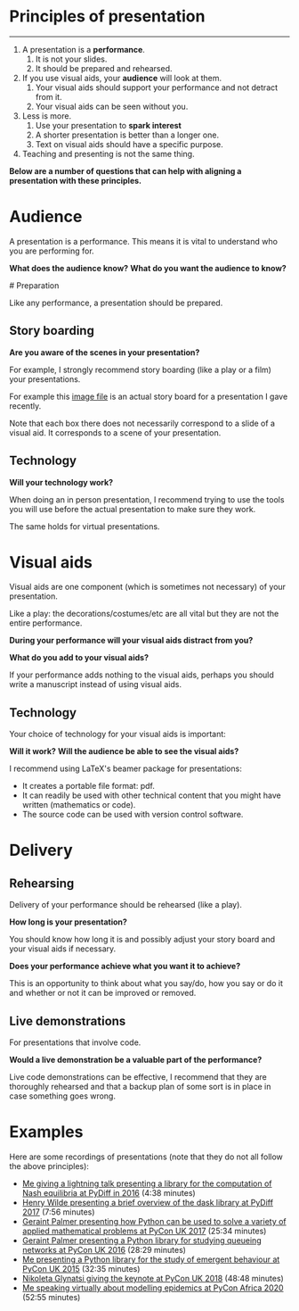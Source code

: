 # Principles of presentation

---

1. A presentation is a **performance**.
    1. It is not your slides.
    2. It should be prepared and rehearsed.
2. If you use visual aids, your **audience** will look at them.
    1. Your visual aids should support your performance and not detract from it.
    2. Your visual aids can be seen without you.
3. Less is more.
    1. Use your presentation to **spark interest**
    2. A shorter presentation is better than a longer one.
    3. Text on visual aids should have a specific purpose.
4. Teaching and presenting is not the same thing.

__Below are a number of questions that can help with aligning a presentation
with these principles.__

# Audience

A presentation is a performance. This means it is vital to understand who you
are performing for.

**What does the audience know?**
**What do you want the audience to know?**

# Preparation

Like any performance, a presentation should be prepared.

## Story boarding

**Are you aware of the scenes in your presentation?**

For example, I strongly recommend story boarding (like a play or a film) your
presentations.

For example this [image file](./assets/img/story_board/main.png) is an actual
story board for a presentation I gave recently.

Note that each box there does not necessarily correspond to a slide of a visual
aid. It corresponds to a scene of your presentation.

## Technology

**Will your technology work?**

When doing an in person presentation, I recommend trying to use the tools you
will use before the actual presentation to make sure they work.

The same holds for virtual presentations.

# Visual aids

Visual aids are one component (which is sometimes not necessary) of your
presentation.

Like a play: the decorations/costumes/etc are all vital but they are not the
entire performance.

**During your performance will your visual aids distract from you?**

**What do you add to your visual aids?**

If your performance adds nothing to the visual aids, perhaps you should write a
manuscript instead of using visual aids.

## Technology

Your choice of technology for your visual aids is important:

**Will it work?**
**Will the audience be able to see the visual aids?**

I recommend using LaTeX's beamer package for presentations:

- It creates a portable file format: pdf.
- It can readily be used with other technical content that you might have
  written (mathematics or code).
- The source code can be used with version control software.


# Delivery

## Rehearsing

Delivery of your performance should be rehearsed (like a play).

**How long is your presentation?**

You should know how long it is and possibly adjust your story board and your
visual aids if necessary.

**Does your performance achieve what you want it to achieve?**

This is an opportunity to think about what you say/do, how you say or do it and
whether or not it can be improved or removed.

## Live demonstrations

For presentations that involve code.

**Would a live demonstration be a valuable part of the performance?**

Live code demonstrations can be effective, I recommend that they are thoroughly
rehearsed and that a backup plan of some sort is in place in case something goes
wrong.

# Examples

Here are some recordings of presentations (note that they do not all follow the
above principles):

<!--alex ignore uk africa-->
- [Me giving a lightning talk presenting a library for the computation of Nash
  equilibria at PyDiff in 2016](https://youtu.be/VUcwrSOqIAM) (4:38 minutes)
- [Henry Wilde presenting a brief overview of the dask library at PyDiff
  2017](https://youtu.be/uipkK07-cUk) (7:56 minutes)
- [Geraint Palmer presenting how Python can be used to solve a variety of
  applied mathematical problems at PyCon UK 2017](https://youtu.be/CcEURL392-w)
  (25:34 minutes)
- [Geraint Palmer presenting a Python library for studying queueing networks at
  PyCon UK 2016](https://youtu.be/0_sIus0mPSM) (28:29 minutes)
- [Me presenting a Python library for the study of emergent behaviour at PyCon
  UK 2015](https://youtu.be/gbxv3pn9YB4) (32:35 minutes)
- [Nikoleta Glynatsi giving the keynote at PyCon UK 2018](https://youtu.be/z8tL7iqGvnw) (48:48 minutes)
- [Me speaking virtually about modelling epidemics at PyCon Africa 2020](https://youtu.be/hW9O9LhlsbY) (52:55 minutes)
